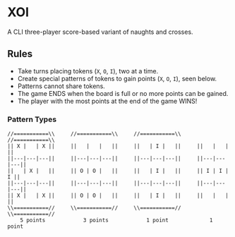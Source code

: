 # XOI

A CLI three-player score-based variant of naughts and crosses.

## Rules

- Take turns placing tokens (`X`, `O`, `I`), two at a time.
- Create special patterns of tokens to gain points (`X`, `O`, `I`), seen below.
- Patterns cannot share tokens.
- The game ENDS when the board is full or no more points can be gained.
- The player with the most points at the end of the game WINS!

### Pattern Types

```
//===========\\     //===========\\     //===========\\     //===========\\
|| X |   | X ||     ||   |   |   ||     ||   | I |   ||     ||   |   |   ||
||---|---|---||     ||---|---|---||     ||---|---|---||     ||---|---|---||
||   | X |   ||     || O | O |   ||     ||   | I |   ||     || I | I | I ||
||---|---|---||     ||---|---|---||     ||---|---|---||     ||---|---|---||
|| X |   | X ||     || O | O |   ||     ||   | I |   ||     ||   |   |   ||
\\===========//     \\===========//     \\===========//     \\===========//
    5 points            3 points            1 point             1 point
```

